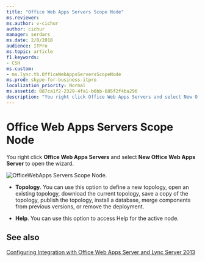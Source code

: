 ```yaml
---
title: "Office Web Apps Servers Scope Node"
ms.reviewer: 
ms.author: v-cichur
author: cichur
manager: serdars
ms.date: 2/8/2018
audience: ITPro
ms.topic: article
f1.keywords:
- CSH
ms.custom:
- ms.lync.tb.OfficeWebAppsServersScopeNode
ms.prod: skype-for-business-itpro
localization_priority: Normal
ms.assetid: 087ca1f2-2329-4fa1-b6bb-685f2f4ba296
description: "You right click Office Web Apps Servers and select New Office Web Apps Server to open the wizard."
---
```


# Office Web Apps Servers Scope Node

You right click **Office Web Apps Servers** and select **New Office Web Apps Server** to open the wizard.

![OfficeWebApps Servers Scope Node.](../../media/OfficeWebApps_Servers_Scope_Node.jpg)

- **Topology**. You can use this option to define a new topology, open an existing topology, download the current topology, save a copy of the topology, publish the topology, install a database, merge components from previous versions, or remove the deployment.

- **Help**. You can use this option to access Help for the active node.

## See also

[Configuring Integration with Office Web Apps Server and Lync Server 2013](/previous-versions/office/lync-server-2013/lync-server-2013-enabling-office-web-apps-server-and-lync-server-2013)
